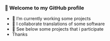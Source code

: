 ### 👋 Welcome to my GitHub profile

- 🔭 I’m currently working some projects
- 👯 I collaborate translations of some software
- 👀 See below some projects that i participate
- Thanks